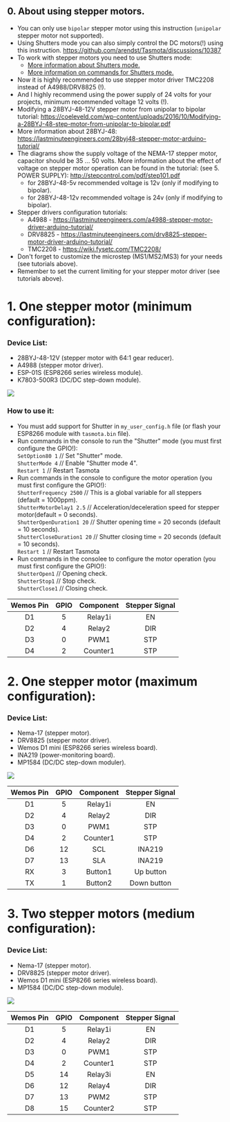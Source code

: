 ## 0. About using stepper motors.
- You can only use `bipolar` stepper motor using this instruction (`unipolar` stepper motor not supported).  
- Using Shutters mode you can also simply control the DC motors(!) using this instruction.  https://github.com/arendst/Tasmota/discussions/10387
- To work with stepper motors you need to use Shutters mode:
  - [More information about Shutters mode.](https://tasmota.github.io/docs/Blinds-and-Shutters)   
  - [More information on commands for Shutters mode.](https://tasmota.github.io/docs/Commands/#shutters)   
- Now it is highly recommended to use stepper motor driver TMC2208 instead of А4988/DRV8825 (!).   
- And I highly recommend using the power supply of 24 volts for your projects, minimum recommended voltage 12 volts (!).
- Modifying a 28BYJ-48-12V stepper motor from unipolar to bipolar tutorial:
https://coeleveld.com/wp-content/uploads/2016/10/Modifying-a-28BYJ-48-step-motor-from-unipolar-to-bipolar.pdf     
- More information about 28BYJ-48: https://lastminuteengineers.com/28byj48-stepper-motor-arduino-tutorial/ 
- The diagrams show the supply voltage of the NEMA-17 stepper motor, capacitor should be 35 ... 50 volts. More information about the effect of voltage on stepper motor operation can be found in the tutorial: (see 5. POWER SUPPLY):
http://stepcontrol.com/pdf/step101.pdf   
   - for 28BYJ-48-5v recommended voltage is 12v (only if modifying to bipolar).
   - for 28BYJ-48-12v recommended voltage is 24v (only if modifying to bipolar).
- Stepper drivers configuration tutorials:
   - A4988 - https://lastminuteengineers.com/a4988-stepper-motor-driver-arduino-tutorial/  
   - DRV8825 - https://lastminuteengineers.com/drv8825-stepper-motor-driver-arduino-tutorial/  
   - TMC2208 - https://wiki.fysetc.com/TMC2208/  
 - Don't forget to customize the microstep (MS1/MS2/MS3) for your needs (see tutorials above).
 - Remember to set the current limiting for your stepper motor driver (see tutorials above).

# 1. One stepper motor (minimum configuration):  
### Device List:  
 - 28BYJ-48-12V (stepper motor with 64:1 gear reducer).  
 - A4988 (stepper motor driver).  
 - ESP-01S (ESP8266 series wireless module).  
 - K7803-500R3 (DC/DC step-down module).  

![](https://raw.githubusercontent.com/TrDA-hab/Projects/master/Stepper%20motor/4102.jpg)  

### How to use it:  
 - You must add support for Shutter in `my_user_config.h` file (оr flash your ESP8266 module with `tasmota.bin` file).  
 - Run commands in the console to run the "Shutter" mode (you must first configure the GPIO!):  
    `SetOption80 1`   // Set "Shutter" mode.   
    `ShutterMode 4`   // Enable "Shutter mode 4".  
    `Restart 1`   // Restart Tasmota  
  -  Run commands in the console to configure the motor operation (you must first configure the GPIO!):  
    `ShutterFrequency 2500`   // This is a global variable for all steppers (default = 1000ppm).  
    `ShutterMotorDelay1 2.5`  // Acceleration/deceleration speed for stepper motor(default = 0 seconds).  
    `ShutterOpenDuration1 20`  // Shutter opening time = 20 seconds (default = 10 seconds).  
    `ShutterCloseDuration1 20` // Shutter closing time = 20 seconds (default = 10 seconds).  
    `Restart 1`   // Restart Tasmota  
  -  Run commands in the consolee to configure the motor operation (you must first configure the GPIO!):      
    `ShutterOpen1`   // Opening check.    
    `ShutterStop1`   // Stop check.    
    `ShutterClose1`  // Closing check.  

Wemos Pin|GPIO|Component|Stepper Signal
:-:|:-:|:-:|:-:
D1|5|Relay1i|EN
D2|4|Relay2|DIR
D3|0|PWM1|STP
D4|2|Counter1|STP

# 2. One stepper motor (maximum configuration):
### Device List:  
 - Nema-17 (stepper motor).
 - DRV8825 (stepper motor driver).
 - Wemos D1 mini (ESP8266 series wireless board).
 - INA219 (power-monitoring board).
 - MP1584 (DC/DC step-down moduler).

![](https://raw.githubusercontent.com/TrDA-hab/Projects/master/Stepper%20motor/4112.jpg)

Wemos Pin|GPIO|Component|Stepper Signal
:-:|:-:|:-:|:-:
D1|5|Relay1i|EN
D2|4|Relay2|DIR
D3|0|PWM1|STP
D4|2|Counter1|STP
D6|12|SCL|INA219
D7|13|SLA|INA219
RX|3|Button1|Up button
TX|1|Button2|Down button


# 3. Two stepper motors (medium configuration):
### Device List:
 - Nema-17 (stepper motor).
 - DRV8825 (stepper motor driver).
 - Wemos D1 mini (ESP8266 series wireless board).
 - MP1584 (DC/DC step-down module).
 
![](https://raw.githubusercontent.com/TrDA-hab/Projects/master/Stepper%20motor/4122.jpg)

Wemos Pin|GPIO|Component|Stepper Signal
:-:|:-:|:-:|:-:
D1|5|Relay1i|EN
D2|4|Relay2|DIR
D3|0|PWM1|STP
D4|2|Counter1|STP
D5|14|Relay3i|EN
D6|12|Relay4|DIR
D7|13|PWM2|STP
D8|15|Counter2|STP
